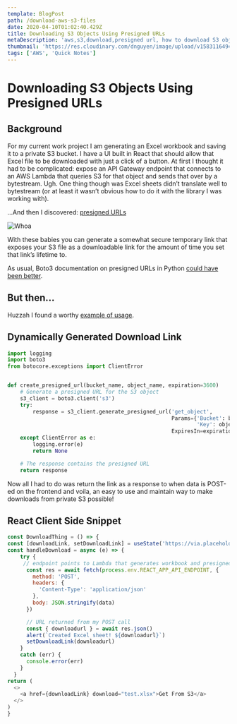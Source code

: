 ```yaml
---
template: BlogPost
path: /download-aws-s3-files
date: 2020-04-10T01:02:40.429Z
title: Downloading S3 Objects Using Presigned URLs
metaDescription: 'aws,s3,download,presigned url, how to download S3 object, AWS S3 download'
thumbnail: 'https://res.cloudinary.com/dnguyen/image/upload/v1583116494/blog/folders_squarespace-cdn_h2bu35.jpg'
tags: ['AWS', 'Quick Notes']
---
```

# Downloading S3 Objects Using Presigned URLs

## Background

For my current work project I am generating an Excel workbook and saving it to a private S3 bucket. I have a UI built in React that should allow that Excel file to be downloaded with just a click of a button. At first I thought it had to be complicated: expose an API Gateway endpoint that connects to an AWS Lambda that queries S3 for that object and sends that over by a bytestream. Ugh. One thing though was Excel sheets didn’t translate well to bytestream (or at least it wasn’t obvious how to do it with the library I was working with).

…And then I discovered:
[presigned URLs](https://docs.aws.amazon.com/AmazonS3/latest/dev/ShareObjectPreSignedURL.html)

![Whoa](https://media.giphy.com/media/PoBDmG9EUpPhu/giphy.gif)

With these babies you can generate a somewhat secure temporary link that exposes your S3 file as a downloadable link for the amount of time you set that link’s lifetime to.

As usual, Boto3 documentation on presigned URLs in Python [could have been better](https://boto3.amazonaws.com/v1/documentation/api/latest/reference/services/s3.html#S3.Client.generate_presigned_url).

## But then... 
Huzzah I found a worthy [example of usage](https://boto3.amazonaws.com/v1/documentation/api/latest/guide/s3-presigned-urls.html).

## Dynamically Generated Download Link

```python
import logging
import boto3
from botocore.exceptions import ClientError


def create_presigned_url(bucket_name, object_name, expiration=3600)
    # Generate a presigned URL for the S3 object
    s3_client = boto3.client('s3')
    try:
        response = s3_client.generate_presigned_url('get_object',
                                                    Params={'Bucket': bucket_name,
                                                            'Key': object_name},
                                                    ExpiresIn=expiration)
    except ClientError as e:
        logging.error(e)
        return None

    # The response contains the presigned URL
    return response
```

Now all I had to do was return the link as a response to when data is POST-ed on the frontend and voila, an easy to use and maintain way to make downloads from private S3 possible!

## React Client Side Snippet

```js
const DownloadThing = () => {
const [downloadLink, setDownloadLink] = useState('https://via.placeholder.com/150')
const handleDownload = async (e) => {
    try {
     // endpoint points to Lambda that generates workbook and presigned URL
      const res = await fetch(process.env.REACT_APP_API_ENDPOINT, {
        method: 'POST',
        headers: {
          'Content-Type': 'application/json'
        },
        body: JSON.stringify(data)
      })

      // URL returned from my POST call
      const { downloadurl } = await res.json()
      alert(`Created Excel sheet! ${downloadurl}`)
      setDownloadLink(downloadurl)
    }
    catch (err) {
      console.error(err)
    }
  }
return (
  <>
    <a href={downloadLink} download="test.xlsx">Get From S3</a>
  </>
)
} 
```
